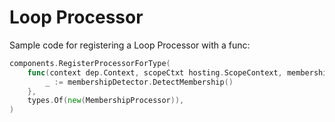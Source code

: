 # Loop Processor

Sample code for registering a Loop Processor with a func:

```go
components.RegisterProcessorForType(
    func(context dep.Context, scopeCtxt hosting.ScopeContext, membershipDetector membership.MembershipDetector) {
		_ := membershipDetector.DetectMembership()
	},
    types.Of(new(MembershipProcessor)),
)
```

